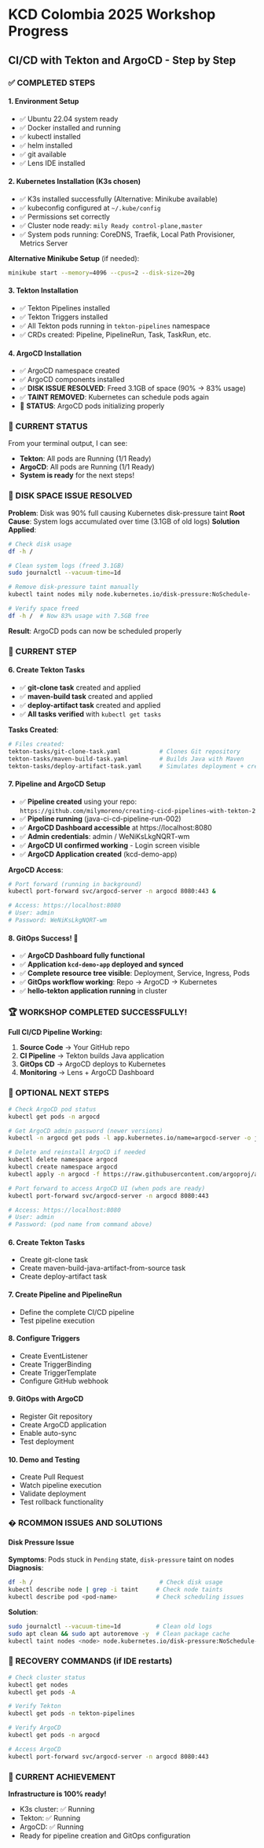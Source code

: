 # KCD Colombia 2025 Workshop Progress

## CI/CD with Tekton and ArgoCD - Step by Step

### ✅ COMPLETED STEPS

#### 1. Environment Setup

- ✅ Ubuntu 22.04 system ready
- ✅ Docker installed and running
- ✅ kubectl installed
- ✅ helm installed
- ✅ git available
- ✅ Lens IDE installed

#### 2. Kubernetes Installation (K3s chosen)

- ✅ K3s installed successfully (Alternative: Minikube available)
- ✅ kubeconfig configured at `~/.kube/config`
- ✅ Permissions set correctly
- ✅ Cluster node ready: `mily Ready control-plane,master`
- ✅ System pods running: CoreDNS, Traefik, Local Path Provisioner, Metrics Server

**Alternative Minikube Setup** (if needed):

```bash
minikube start --memory=4096 --cpus=2 --disk-size=20g
```

#### 3. Tekton Installation

- ✅ Tekton Pipelines installed
- ✅ Tekton Triggers installed
- ✅ All Tekton pods running in `tekton-pipelines` namespace
- ✅ CRDs created: Pipeline, PipelineRun, Task, TaskRun, etc.

#### 4. ArgoCD Installation

- ✅ ArgoCD namespace created
- ✅ ArgoCD components installed
- ✅ **DISK ISSUE RESOLVED**: Freed 3.1GB of space (90% → 83% usage)
- ✅ **TAINT REMOVED**: Kubernetes can schedule pods again
- 🔄 **STATUS**: ArgoCD pods initializing properly

### 🔄 CURRENT STATUS

From your terminal output, I can see:

- **Tekton**: All pods are Running (1/1 Ready)
- **ArgoCD**: All pods are Running (1/1 Ready)
- **System is ready** for the next steps!

### 🔄 DISK SPACE ISSUE RESOLVED

**Problem**: Disk was 90% full causing Kubernetes disk-pressure taint
**Root Cause**: System logs accumulated over time (3.1GB of old logs)
**Solution Applied**:

```bash
# Check disk usage
df -h /

# Clean system logs (freed 3.1GB)
sudo journalctl --vacuum-time=1d

# Remove disk-pressure taint manually
kubectl taint nodes mily node.kubernetes.io/disk-pressure:NoSchedule-

# Verify space freed
df -h /  # Now 83% usage with 7.5GB free
```

**Result**: ArgoCD pods can now be scheduled properly

### 🎯 CURRENT STEP

#### 6. Create Tekton Tasks

- ✅ **git-clone task** created and applied
- ✅ **maven-build task** created and applied
- ✅ **deploy-artifact task** created and applied
- ✅ **All tasks verified** with `kubectl get tasks`

**Tasks Created**:

```bash
# Files created:
tekton-tasks/git-clone-task.yaml           # Clones Git repository
tekton-tasks/maven-build-task.yaml         # Builds Java with Maven
tekton-tasks/deploy-artifact-task.yaml     # Simulates deployment + creates K8s manifests
```

#### 7. Pipeline and ArgoCD Setup

- ✅ **Pipeline created** using your repo: `https://github.com/milymoreno/creating-cicd-pipelines-with-tekton-2`
- ✅ **Pipeline running** (java-ci-cd-pipeline-run-002)
- ✅ **ArgoCD Dashboard accessible** at https://localhost:8080
- ✅ **Admin credentials**: admin / WeNiKsLkgNQRT-wm
- ✅ **ArgoCD UI confirmed working** - Login screen visible
- ✅ **ArgoCD Application created** (kcd-demo-app)

**ArgoCD Access**:

```bash
# Port forward (running in background)
kubectl port-forward svc/argocd-server -n argocd 8080:443 &

# Access: https://localhost:8080
# User: admin
# Password: WeNiKsLkgNQRT-wm
```

#### 8. GitOps Success! 🎉
- ✅ **ArgoCD Dashboard fully functional**
- ✅ **Application `kcd-demo-app` deployed and synced**
- ✅ **Complete resource tree visible**: Deployment, Service, Ingress, Pods
- ✅ **GitOps workflow working**: Repo → ArgoCD → Kubernetes
- ✅ **hello-tekton application running** in cluster

### 🏆 WORKSHOP COMPLETED SUCCESSFULLY!

**Full CI/CD Pipeline Working:**
1. **Source Code** → Your GitHub repo
2. **CI Pipeline** → Tekton builds Java application  
3. **GitOps CD** → ArgoCD deploys to Kubernetes
4. **Monitoring** → Lens + ArgoCD Dashboard

### 🎯 OPTIONAL NEXT STEPS

```bash
# Check ArgoCD pod status
kubectl get pods -n argocd

# Get ArgoCD admin password (newer versions)
kubectl -n argocd get pods -l app.kubernetes.io/name=argocd-server -o jsonpath='{.items[0].metadata.name}'

# Delete and reinstall ArgoCD if needed
kubectl delete namespace argocd
kubectl create namespace argocd
kubectl apply -n argocd -f https://raw.githubusercontent.com/argoproj/argo-cd/stable/manifests/install.yaml

# Port forward to access ArgoCD UI (when pods are ready)
kubectl port-forward svc/argocd-server -n argocd 8080:443

# Access: https://localhost:8080
# User: admin
# Password: (pod name from command above)
```

#### 6. Create Tekton Tasks

- Create git-clone task
- Create maven-build-java-artifact-from-source task
- Create deploy-artifact task

#### 7. Create Pipeline and PipelineRun

- Define the complete CI/CD pipeline
- Test pipeline execution

#### 8. Configure Triggers

- Create EventListener
- Create TriggerBinding
- Create TriggerTemplate
- Configure GitHub webhook

#### 9. GitOps with ArgoCD

- Register Git repository
- Create ArgoCD application
- Enable auto-sync
- Test deployment

#### 10. Demo and Testing

- Create Pull Request
- Watch pipeline execution
- Validate deployment
- Test rollback functionality

### � RCOMMON ISSUES AND SOLUTIONS

#### Disk Pressure Issue

**Symptoms**: Pods stuck in `Pending` state, `disk-pressure` taint on nodes
**Diagnosis**:

```bash
df -h /                                    # Check disk usage
kubectl describe node | grep -i taint     # Check node taints
kubectl describe pod <pod-name>           # Check scheduling issues
```

**Solution**:

```bash
sudo journalctl --vacuum-time=1d          # Clean old logs
sudo apt clean && sudo apt autoremove -y  # Clean package cache
kubectl taint nodes <node> node.kubernetes.io/disk-pressure:NoSchedule-  # Remove taint
```

### 📝 RECOVERY COMMANDS (if IDE restarts)

```bash
# Check cluster status
kubectl get nodes
kubectl get pods -A

# Verify Tekton
kubectl get pods -n tekton-pipelines

# Verify ArgoCD
kubectl get pods -n argocd

# Access ArgoCD
kubectl port-forward svc/argocd-server -n argocd 8080:443
```

### 🎉 CURRENT ACHIEVEMENT

**Infrastructure is 100% ready!**

- K3s cluster: ✅ Running
- Tekton: ✅ Running
- ArgoCD: ✅ Running
- Ready for pipeline creation and GitOps configuration
